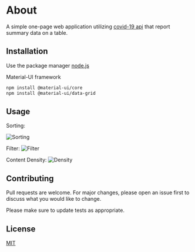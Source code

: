 # About
A simple one-page web application utilizing [covid-19 api](https://covid19api.com/) that report summary data on a table.

## Installation

Use the package manager [node.js](https://nodejs.org/en/) 

Material-UI framework 

```bash
npm install @material-ui/core
npm install @material-ui/data-grid
```

## Usage

Sorting:

![Sorting](https://giphy.com/gifs/6cK5E6lgCCo6i7Io5g)

Filter:
![Filter](https://giphy.com/gifs/OZRyekdDVvWZCNGKbp)

Content Density:
![Density](https://giphy.com/gifs/gkHd6FjkmH2CesFq2t)

## Contributing
Pull requests are welcome. For major changes, please open an issue first to discuss what you would like to change.

Please make sure to update tests as appropriate.

## License
[MIT](https://choosealicense.com/licenses/mit/)
